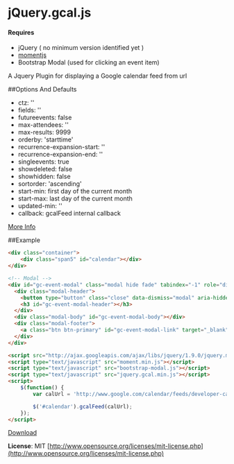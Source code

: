 jQuery.gcal.js
==================

#### Requires
- jQuery ( no minimum version identified yet )
- [momentjs](http://momentjs.com/)
- Bootstrap Modal (used for clicking an event item)

A Jquery Plugin for displaying a Google calendar feed from url

##Options And Defaults

- ctz: ''
- fields: '' 
- futureevents: false
- max-attendees: ''
- max-results: 9999
- orderby: 'starttime'
- recurrence-expansion-start: ''
- recurrence-expansion-end: ''
- singleevents: true
- showdeleted: false
- showhidden: false
- sortorder: 'ascending'
- start-min: first day of the current month
- start-max: last day of the current month
- updated-min: ''
- callback: gcalFeed internal callback

[More Info](https://developers.google.com/google-apps/calendar/v2/reference#Parameters)


##Example

```html
<div class="container">
	<div class="span5" id="calendar"></div>
</div>

<!-- Modal -->
<div id="gc-event-modal" class="modal hide fade" tabindex="-1" role="dialog" aria-labelledby="myModalLabel" aria-hidden="true">
  <div class="modal-header">
    <button type="button" class="close" data-dismiss="modal" aria-hidden="true">&times;</button>
    <h3 id="gc-event-modal-header"></h3>
  </div>
  <div class="modal-body" id="gc-event-modal-body"></div>
  <div class="modal-footer">
    <a class="btn btn-primary" id="gc-event-modal-link" target="_blank">Add Event To Calendar</a>
  </div>
</div>

<script src="http://ajax.googleapis.com/ajax/libs/jquery/1.9.0/jquery.min.js"></script>
<script type="text/javascript" src="moment.min.js"></script>
<script type="text/javascript" src="bootstrap-modal.js"></script>
<script type="text/javascript" src="jquery.gcal.min.js"></script>
<script>
	$(function() {
		var calUrl = 'http://www.google.com/calendar/feeds/developer-calendar@google.com/public/full'

		$('#calendar').gcalFeed(calUrl);
	});
</script>
```

[Download](https://raw.github.com/billpull/jquery.gcal/master/build/jquery.gcal.min.js)

**License**: MIT [http://www.opensource.org/licenses/mit-license.php](http://www.opensource.org/licenses/mit-license.php)